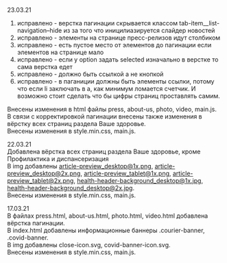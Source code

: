 23.03.21<br>
1) исправлено - верстка пагинации скрывается классом tab-item__list-navigation–hide из за того что иницилиазируется слайдер новостей<br>
2) исправлено - элементы на странице пресс-релизов идут столбиком<br>
3) исправлено - есть пустое место от элементов до пагинации если элементов на странице мало<br>
4) исправлено - если у option задать selected изначально в верстке то сама верстка едет<br>
6) исправлено - должно быть ссылкой а не кнопкой<br>
7) исправлено - в паганиции должны быть элементы ссылки, потому что если li заключать в a, как минимум ломается счетчик. И возможно стоит сделать что бы цифры страниц проставлять самим.<br>

Внесены изменения в html файлы press, about-us, photo, video, main.js.<br>
В связи с корректировкой пагинации внесены также изменения в вёрстку всех страниц раздела Ваше здоровье.<br>
Внесены изменения в style.min.css, main.js.<br>


22.03.21<br>
Добавлена вёрстка всех страниц раздела Ваше здоровье, кроме Профилактика и диспансеризация<br>
В img добавлены article-preview_desktop@1x.png, article-preview_desktop@2x.png, article-preview_tablet@1x.png, article-preview_tablet@2x.png, health-header-background_desktop@1x.jpg, health-header-background_desktop@2x.jpg.<br>
Внесены изменения в style.min.css, main.js.<br>

17.03.21<br>
В файлах press.html, about-us.html, photo.html, video.html добавлена вёрстка пагинации.<br>
В index.html добавлены информационные баннеры .courier-banner, .covid-banner.<br>
В img добавлены close-icon.svg, covid-banner-icon.svg.<br>
Внесены изменения в style.min.css, main.js.<br>
